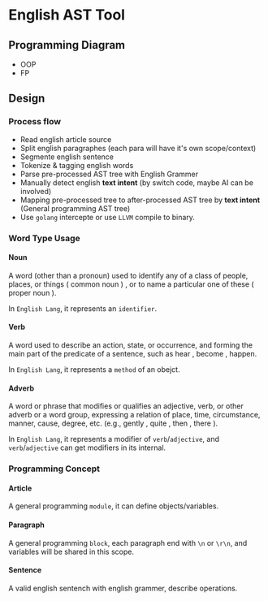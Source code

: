 # English AST Tool

## Programming Diagram

* OOP
* FP

## Design

### Process flow

* Read english article source
* Split english paragraphes (each para will have it's own scope/context)
* Segmente english sentence
* Tokenize & tagging english words
* Parse pre-processed AST tree with English Grammer
* Manually detect english **text intent** (by switch code, maybe AI can be involved)
* Mapping pre-processed tree to after-processed AST tree by **text intent** (General programming AST tree)
* Use `golang` intercepte or use `LLVM` compile to binary.

### Word Type Usage

#### Noun

A word (other than a pronoun) used to identify any of a class of people, places, or things ( common noun ) , or to name a particular one of these ( proper noun ).

In `English Lang`, it represents an `identifier`.

#### Verb

A word used to describe an action, state, or occurrence, and forming the main part of the predicate of a sentence, such as hear , become , happen.

In `English Lang`, it represents a `method` of an obejct. 

#### Adverb

A word or phrase that modifies or qualifies an adjective, verb, or other adverb or a word group, expressing a relation of place, time, circumstance, manner, cause, degree, etc. (e.g., gently , quite , then , there ).

In `English Lang`, it represents a modifier of `verb`/`adjective`, and `verb`/`adjective` can get modifiers in its internal.

### Programming Concept

#### Article

A general programming `module`, it can define objects/variables.

#### Paragraph

A general programming `block`, each paragraph end with `\n` or `\r\n`, and variables will be shared in this scope.

#### Sentence

A valid english sentench with english grammer, describe operations.
